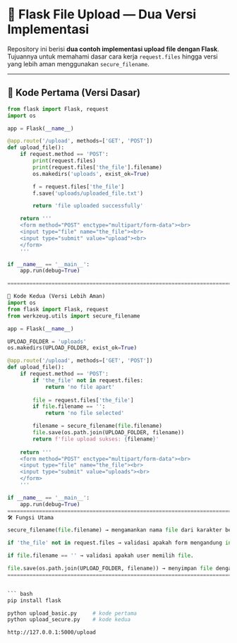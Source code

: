 # 📂 Flask File Upload — Dua Versi Implementasi

Repository ini berisi **dua contoh implementasi upload file dengan Flask**.  
Tujuannya untuk memahami dasar cara kerja `request.files` hingga versi yang lebih aman menggunakan `secure_filename`.

---

## 🔹 Kode Pertama (Versi Dasar)

```python
from flask import Flask, request 
import os

app = Flask(__name__)           

@app.route('/upload', methods=['GET', 'POST'])     
def upload_file():
    if request.method == 'POST':
        print(request.files)
        print(request.files['the_file'].filename)
        os.makedirs('uploads', exist_ok=True)  

        f = request.files['the_file']
        f.save('uploads/uploaded_file.txt')

        return 'file uploaded successfully'

    return '''
    <form method="POST" enctype="multipart/form-data"><br>
    <input type="file" name="the_file"><br>
    <input type="submit" value="upload"><br>
    </form>
    '''

if __name__ == '__main__':
    app.run(debug=True)

===========================================================================================================

🔹 Kode Kedua (Versi Lebih Aman)
import os
from flask import Flask, request 
from werkzeug.utils import secure_filename

app = Flask(__name__)

UPLOAD_FOLDER = 'uploads'
os.makedirs(UPLOAD_FOLDER, exist_ok=True)

@app.route('/upload', methods=['GET', 'POST'])
def upload_file():
    if request.method == 'POST':
        if 'the_file' not in request.files:
            return 'no file apart'
        
        file = request.files['the_file']
        if file.filename == '':
            return 'no file selected'

        filename = secure_filename(file.filename) 
        file.save(os.path.join(UPLOAD_FOLDER, filename))
        return f'file upload sukses: {filename}'
        
    return '''
    <form method="POST" enctype="multipart/form-data"><br>
    <input type="file" name="the_file"><br>
    <input type="submit" value="uploads"><br>
    </form>
    '''

if __name__ == '__main__':
    app.run(debug=True)
===========================================================================================================
🛠 Fungsi Utama

secure_filename(file.filename) → mengamankan nama file dari karakter berbahaya.

if 'the_file' not in request.files → validasi apakah form mengandung input file.

if file.filename == '' → validasi apakah user memilih file.

file.save(os.path.join(UPLOAD_FOLDER, filename)) → menyimpan file dengan nama asli (yang sudah diamankan).
===========================================================================================================


``` bash
pip install flask
```

``` bash
python upload_basic.py     # kode pertama
python upload_secure.py    # kode kedua
```

``` bash
http://127.0.0.1:5000/upload
```



